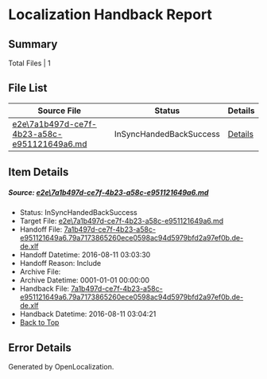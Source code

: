 # <a name='report-top'></a> Localization Handback Report

## Summary
 Total Files | 1

## File List
 Source File | Status | Details 
 ----------- | ------ | ------- 
 [e2e\7a1b497d-ce7f-4b23-a58c-e951121649a6.md](https://github.com/OpenLocalizationTestOrg/oltest/blob/3364163a983b922a44e688993aa56fbf93b0d968/e2e/7a1b497d-ce7f-4b23-a58c-e951121649a6.md) | InSyncHandedBackSuccess | [Details](#2c0b64213d75a1a7c9b9ac35ae2647b6be35fde93)

## Item Details
##### <a name='2c0b64213d75a1a7c9b9ac35ae2647b6be35fde93'></a> Source: [e2e\7a1b497d-ce7f-4b23-a58c-e951121649a6.md](https://github.com/OpenLocalizationTestOrg/oltest/blob/3364163a983b922a44e688993aa56fbf93b0d968/e2e/7a1b497d-ce7f-4b23-a58c-e951121649a6.md)
* Status: InSyncHandedBackSuccess
* Target File: [e2e\7a1b497d-ce7f-4b23-a58c-e951121649a6.md](https://github.com/OpenLocalizationTestOrg/ol-test-dede/blob/049358f47d006c2a4a550fc4a1b0317db34ff7dd/e2e/7a1b497d-ce7f-4b23-a58c-e951121649a6.md)
* Handoff File: [7a1b497d-ce7f-4b23-a58c-e951121649a6.79a7173865260ece0598ac94d5979bfd2a97ef0b.de-de.xlf](https://github.com/OpenLocalizationTestOrg/olhandoff-e2e/blob/911e889d1f9e6d90e6cad04a82965cd4d2afef06/ol-handoff/OpenLocalizationTestOrg/ol-test-dede/ci/ht/7a1b497d-ce7f-4b23-a58c-e951121649a6.79a7173865260ece0598ac94d5979bfd2a97ef0b.de-de.xlf)
* Handoff Datetime: 2016-08-11 03:03:30
* Handoff Reason: Include
* Archive File: 
* Archive Datetime: 0001-01-01 00:00:00
* Handback File: [7a1b497d-ce7f-4b23-a58c-e951121649a6.79a7173865260ece0598ac94d5979bfd2a97ef0b.de-de.xlf](https://github.com/OpenLocalizationTestOrg/olhandback-e2e/blob/759431b7d3b1f83751ac3a5de9c9a88d345a038e/ol-handback/OpenLocalizationTestOrg/ol-test-dede/ci/ht/7a1b497d-ce7f-4b23-a58c-e951121649a6.79a7173865260ece0598ac94d5979bfd2a97ef0b.de-de.xlf)
* Handback Datetime: 2016-08-11 03:04:21
* [Back to Top](#report-top)


## Error Details

Generated by OpenLocalization.
